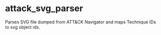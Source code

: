 # attack_svg_parser
Parses SVG file dumped from ATT&amp;CK Navigator and maps Technique IDs to svg object ids.
